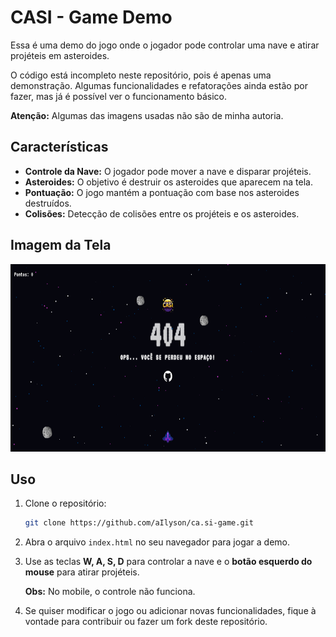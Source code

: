 # CASI - Game Demo

Essa é uma demo do jogo onde o jogador pode controlar uma nave e atirar projéteis em asteroides.

O código está incompleto neste repositório, pois é apenas uma demonstração. Algumas funcionalidades e refatorações ainda estão por fazer, mas já é possível ver o funcionamento básico.

**Atenção:** Algumas das imagens usadas não são de minha autoria.

## Características

- **Controle da Nave:** O jogador pode mover a nave e disparar projéteis.
- **Asteroides:** O objetivo é destruir os asteroides que aparecem na tela.
- **Pontuação:** O jogo mantém a pontuação com base nos asteroides destruídos.
- **Colisões:** Detecção de colisões entre os projéteis e os asteroides.

## Imagem da Tela

 <a href="https://casi-game.vercel.app/" align="center">
    <img src="/images/screencapture-readme.png" width="900" height="300">
  </a>

## Uso

1. Clone o repositório:

   ```bash
   git clone https://github.com/aIlyson/ca.si-game.git
   ```

2. Abra o arquivo `index.html` no seu navegador para jogar a demo.

3. Use as teclas **W, A, S, D** para controlar a nave e o **botão esquerdo do mouse** para atirar projéteis.

   **Obs:** No mobile, o controle não funciona.

4. Se quiser modificar o jogo ou adicionar novas funcionalidades, fique à vontade para contribuir ou fazer um fork deste repositório.

<!--
*** Thanks for checking out the CASI Game Demo! Now go create something AMAZING! :D
-->
